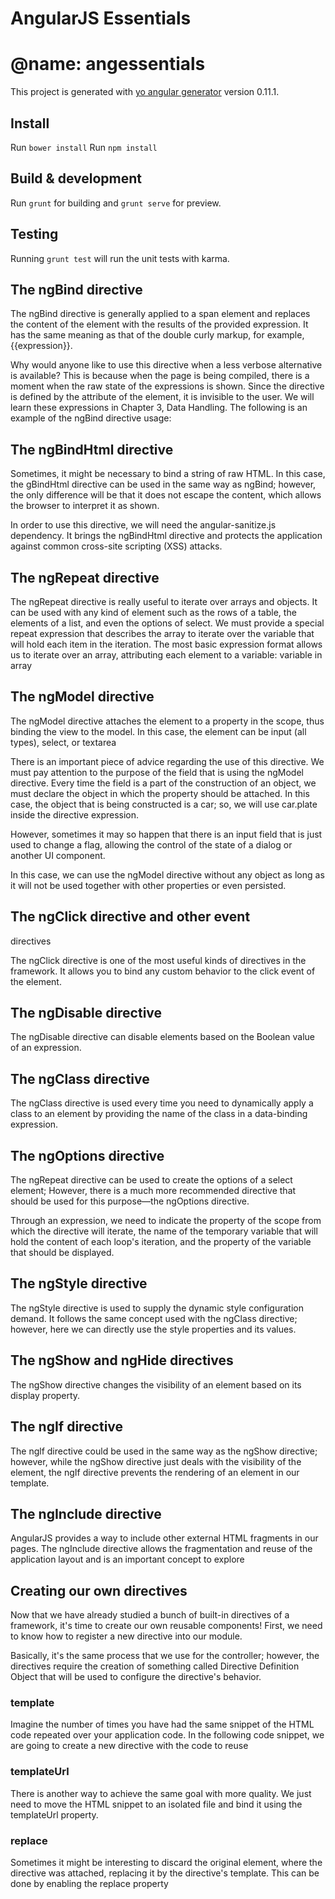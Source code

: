 
# AngularJS Essentials


# @name: angessentials

This project is generated with [yo angular generator](https://github.com/yeoman/generator-angular)
version 0.11.1.

## Install

Run `bower install`
Run `npm install`

## Build & development

Run `grunt` for building and `grunt serve` for preview.

## Testing

Running `grunt test` will run the unit tests with karma.


## The ngBind directive

The ngBind directive is generally applied to a span element and replaces the content
of the element with the results of the provided expression. It has the same meaning
as that of the double curly markup, for example, {{expression}}.

Why would anyone like to use this directive when a less verbose alternative is
available? This is because when the page is being compiled, there is a moment
when the raw state of the expressions is shown. Since the directive is defined by the
attribute of the element, it is invisible to the user. We will learn these expressions in
Chapter 3, Data Handling. The following is an example of the ngBind directive usage:


## The ngBindHtml directive

Sometimes, it might be necessary to bind a string of raw HTML. In this case, the gBindHtml directive can be used in the same way as ngBind; however, the only difference will be that it does not escape the content, which allows the browser to interpret it as shown.

In order to use this directive, we will need the angular-sanitize.js dependency.
It brings the ngBindHtml directive and protects the application against common cross-site scripting (XSS) attacks.


## The ngRepeat directive

The ngRepeat directive is really useful to iterate over arrays and objects. It can be
used with any kind of element such as the rows of a table, the elements of a list, and
even the options of select.
We must provide a special repeat expression that describes the array to iterate over
the variable that will hold each item in the iteration. The most basic expression
format allows us to iterate over an array, attributing each element to a variable:
variable in array


## The ngModel directive

The ngModel directive attaches the element to a property in the scope, thus binding
the view to the model. In this case, the element can be input (all types), select, or textarea

There is an important piece of advice regarding the use of this directive. We must
pay attention to the purpose of the field that is using the ngModel directive. Every time the field is a part of the construction of an object, we must declare the object
in which the property should be attached. In this case, the object that is being
constructed is a car; so, we will use car.plate inside the directive expression.

However, sometimes it may so happen that there is an input field that is just used to
change a flag, allowing the control of the state of a dialog or another UI component.

In this case, we can use the ngModel directive without any object as long as it will not
be used together with other properties or even persisted.


## The ngClick directive and other event
directives

The ngClick directive is one of the most useful kinds of directives in the framework.
It allows you to bind any custom behavior to the click event of the element.


## The ngDisable directive

The ngDisable directive can disable elements based on the Boolean value of an expression.


## The ngClass directive

The ngClass directive is used every time you need to dynamically apply a class to an element by providing the name of the class in a data-binding expression.


## The ngOptions directive

The ngRepeat directive can be used to create the options of a select element; However, there is a much more recommended directive that should be used for this purpose—the ngOptions directive.

Through an expression, we need to indicate the property of the scope from which the directive will iterate, the name of the temporary variable that will hold the content of each loop's iteration, and the property of the variable that should be displayed.



## The ngStyle directive

The ngStyle directive is used to supply the dynamic style configuration demand.
It follows the same concept used with the ngClass directive; however, here we can directly use the style properties and its values.


## The ngShow and ngHide directives

The ngShow directive changes the visibility of an element based on its display property.


## The ngIf directive

The nglf directive could be used in the same way as the ngShow directive; however, while the ngShow directive just deals with the visibility of the element, the ngIf directive prevents the rendering of an element in our template.


## The ngInclude directive

AngularJS provides a way to include other external HTML fragments in our pages.
The ngInclude directive allows the fragmentation and reuse of the application layout and is an important concept to explore


## Creating our own directives

Now that we have already studied a bunch of built-in directives of a framework, it's time to create our own reusable components! First, we need to know how to register a new directive into our module.

Basically, it's the same process that we use for the controller; however, the directives require the creation of something called Directive Definition Object that will be
used to configure the directive's behavior.

### template

Imagine the number of times you have had the same snippet of the HTML code
repeated over your application code. In the following code snippet, we are going to
create a new directive with the code to reuse


### templateUrl

There is another way to achieve the same goal with more quality. We just need
to move the HTML snippet to an isolated file and bind it using the templateUrl property.


### replace

Sometimes it might be interesting to discard the original element, where the directive
was attached, replacing it by the directive's template. This can be done by enabling
the replace property






